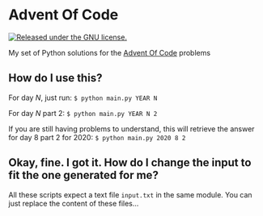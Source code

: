 # Advent Of Code
[![Released under the GNU license.](https://img.shields.io/badge/license-GNU_GPLv3-red.svg)](https://github.com/thiagorcdl/bitcoin_heist/blob/master/LICENSE) 

My set of Python solutions for the [Advent Of Code](http://adventofcode.com/) problems

## How do I use this?
For day _N_, just run:
`$ python main.py YEAR N`

For day _N_ part 2:
`$ python main.py YEAR N 2`

If you are still having problems to understand, this will retrieve the answer for day 8 part 2 for 2020:
`$ python main.py 2020 8 2`

## Okay, fine. I got it. How do I change the input to fit the one generated for me?
All these scripts expect a text file `input.txt` in the same module. You can just replace the content of these files...

